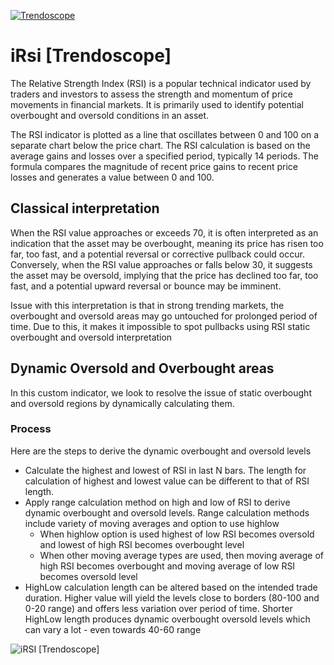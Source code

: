 [![Trendoscope](https://assets.zyrosite.com/YBg17aEx8BCroqG1/logo-no-background-d95yX4Bp8PhPDxZx.svg)](https://www.trendoscope.au)
# iRsi [Trendoscope]

The Relative Strength Index (RSI) is a popular technical indicator used by traders and investors to assess the strength and momentum of price movements in financial markets. It is primarily used to identify potential overbought and oversold conditions in an asset.

The RSI indicator is plotted as a line that oscillates between 0 and 100 on a separate chart below the price chart. The RSI calculation is based on the average gains and losses over a specified period, typically 14 periods. The formula compares the magnitude of recent price gains to recent price losses and generates a value between 0 and 100.

## Classical interpretation
When the RSI value approaches or exceeds 70, it is often interpreted as an indication that the asset may be overbought, meaning its price has risen too far, too fast, and a potential reversal or corrective pullback could occur. Conversely, when the RSI value approaches or falls below 30, it suggests the asset may be oversold, implying that the price has declined too far, too fast, and a potential upward reversal or bounce may be imminent.

Issue with this interpretation is that in strong trending markets, the overbought and oversold areas may go untouched for prolonged period of time. Due to this, it makes it impossible to spot pullbacks using RSI static overbought and oversold interpretation

## Dynamic Oversold and Overbought areas
In this custom indicator, we look to resolve the issue of static overbought and oversold regions by dynamically calculating them.

### Process
Here are the steps to derive the dynamic overbought and oversold levels
* Calculate the highest and lowest of RSI in last N bars. The length for calculation of highest and lowest value can be different to that of RSI length.
* Apply range calculation method on high and low of RSI to derive dynamic overbought and oversold levels. Range calculation methods include variety of moving averages and option to use highlow
    * When highlow option is used highest of low RSI becomes oversold and lowest of high RSI becomes overbought level
    * When other moving average types are used, then moving average of high RSI becomes overbought and moving average of low RSI becomes oversold level
* HighLow calculation length can be altered based on the intended trade duration. Higher value will yield the levels close to borders (80-100 and 0-20 range) and offers less variation over period of time. Shorter HighLow length produces dynamic overbought oversold levels which can vary a lot - even towards 40-60 range

<img src="https://d2nbxczldlxikh.cloudfront.net/696114pmuxw.png" alt="iRSI [Trendoscope]">
